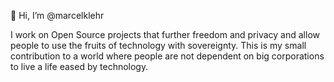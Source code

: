 👋 Hi, I’m @marcelklehr

I work on Open Source projects that further freedom and privacy and allow people to use the fruits of technology with sovereignty. This is my small contribution to a world where people are not dependent on big corporations to live a life eased by technology.

